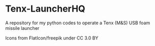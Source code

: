 # Tenx-LauncherHQ

A repository for my python codes to operate a Tenx (M&amp;S) USB foam missile launcher

Icons from FlatIcon/freepik under CC 3.0 BY</a></div>
